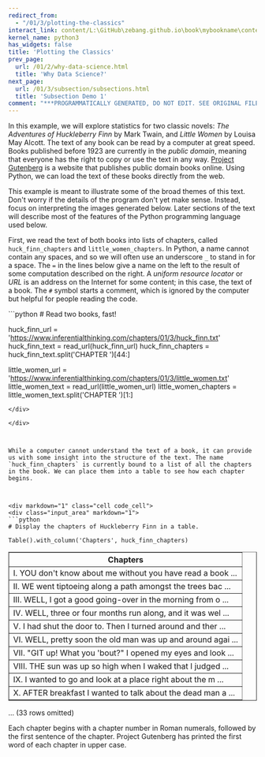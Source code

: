 ```yaml
---
redirect_from:
  - "/01/3/plotting-the-classics"
interact_link: content/L:\GitHub\zebang.github.io\book\mybookname\content\01/3/Plotting_the_Classics.ipynb
kernel_name: python3
has_widgets: false
title: 'Plotting the Classics'
prev_page:
  url: /01/2/why-data-science.html
  title: 'Why Data Science?'
next_page:
  url: /01/3/subsection/subsections.html
  title: 'Subsection Demo 1'
comment: "***PROGRAMMATICALLY GENERATED, DO NOT EDIT. SEE ORIGINAL FILES IN /content***"
---
```





In this example, we will explore statistics for two classic novels: *The Adventures of Huckleberry Finn* by Mark Twain, and *Little Women* by Louisa May Alcott. The text of any book can be read by a computer at great speed. Books published before 1923 are currently in the *public domain*, meaning that everyone has the right to copy or use the text in any way. [Project Gutenberg](http://www.gutenberg.org/) is a website that publishes public domain books online. Using Python, we can load the text of these books directly from the web.

This example is meant to illustrate some of the broad themes of this text. Don't worry if the details of the program don't yet make sense. Instead, focus on interpreting the images generated below. Later sections of the text will describe most of the features of the Python programming language used below.

First, we read the text of both books into lists of chapters, called `huck_finn_chapters` and `little_women_chapters`. In Python, a name cannot contain any spaces, and so we will often use an underscore `_` to stand in for a space. The `=` in the lines below give a name on the left to the result of some computation described on the right. A *uniform resource locator* or *URL* is an address on the Internet for some content; in this case, the text of a book. The `#` symbol starts a comment, which is ignored by the computer but helpful for people reading the code.



<div markdown="1" class="cell code_cell">
<div class="input_area" markdown="1">
```python
# Read two books, fast!

huck_finn_url = 'https://www.inferentialthinking.com/chapters/01/3/huck_finn.txt'
huck_finn_text = read_url(huck_finn_url)
huck_finn_chapters = huck_finn_text.split('CHAPTER ')[44:]

little_women_url = 'https://www.inferentialthinking.com/chapters/01/3/little_women.txt'
little_women_text = read_url(little_women_url)
little_women_chapters = little_women_text.split('CHAPTER ')[1:]

```
</div>

</div>



While a computer cannot understand the text of a book, it can provide us with some insight into the structure of the text. The name `huck_finn_chapters` is currently bound to a list of all the chapters in the book. We can place them into a table to see how each chapter begins.



<div markdown="1" class="cell code_cell">
<div class="input_area" markdown="1">
```python
# Display the chapters of Huckleberry Finn in a table.

Table().with_column('Chapters', huck_finn_chapters)

```
</div>

<div class="output_wrapper" markdown="1">
<div class="output_subarea" markdown="1">



<div markdown="0" class="output output_html">
<table border="1" class="dataframe">
    <thead>
        <tr>
            <th>Chapters</th>
        </tr>
    </thead>
    <tbody>
        <tr>
            <td>I. YOU don't know about me without you have read a book  ...</td>
        </tr>
        <tr>
            <td>II. WE went tiptoeing along a path amongst the trees bac ...</td>
        </tr>
        <tr>
            <td>III. WELL, I got a good going-over in the morning from o ...</td>
        </tr>
        <tr>
            <td>IV. WELL, three or four months run along, and it was wel ...</td>
        </tr>
        <tr>
            <td>V. I had shut the door to. Then I turned around and ther ...</td>
        </tr>
        <tr>
            <td>VI. WELL, pretty soon the old man was up and around agai ...</td>
        </tr>
        <tr>
            <td>VII. "GIT up! What you 'bout?" I opened my eyes and look ...</td>
        </tr>
        <tr>
            <td>VIII. THE sun was up so high when I waked that I judged  ...</td>
        </tr>
        <tr>
            <td>IX. I wanted to go and look at a place right about the m ...</td>
        </tr>
        <tr>
            <td>X. AFTER breakfast I wanted to talk about the dead man a ...</td>
        </tr>
    </tbody>
</table>
<p>... (33 rows omitted)</p>
</div>


</div>
</div>
</div>



Each chapter begins with a chapter number in Roman numerals, followed by the first sentence of the chapter. Project Gutenberg has printed the first word of each chapter in upper case. 

